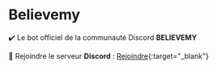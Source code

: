 # Believemy
✔️ Le bot officiel de la communauté Discord __BELIEVEMY__

🔗 Rejoindre le serveur __Discord__ : [Rejoindre](https://discord.gg/5YBwzadbDN){:target="_blank"}

